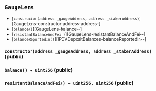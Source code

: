 ## <span id="GaugeLens"></span> `GaugeLens`



- [`constructor(address _gaugeAddress, address _stakerAddress)`][GaugeLens-constructor-address-address-]
- [`balance()`][GaugeLens-balance--]
- [`resistantBalanceAndFei()`][GaugeLens-resistantBalanceAndFei--]
- [`balanceReportedIn()`][IPCVDepositBalances-balanceReportedIn--]
### <span id="GaugeLens-constructor-address-address-"></span> `constructor(address _gaugeAddress, address _stakerAddress)` (public)



### <span id="GaugeLens-balance--"></span> `balance() → uint256` (public)



### <span id="GaugeLens-resistantBalanceAndFei--"></span> `resistantBalanceAndFei() → uint256, uint256` (public)



